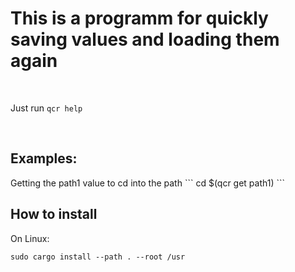 <h1>This is a programm for quickly saving values and loading them again</h1>
<br />

Just run `qcr help`

<br />
<h2>Examples:</h2>
Getting the path1 value to cd into the path
```
cd $(qcr get path1)
```

<br />
<h2>How to install</h2>
On Linux: 

```
sudo cargo install --path . --root /usr
```



